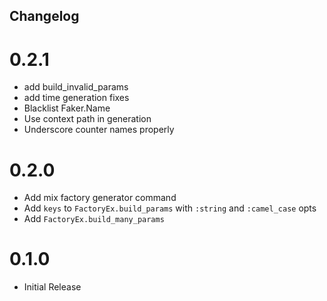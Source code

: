 ## Changelog
# 0.2.1
- add build_invalid_params
- add time generation fixes
- Blacklist Faker.Name
- Use context path in generation
- Underscore counter names properly

# 0.2.0
- Add mix factory generator command
- Add `keys` to `FactoryEx.build_params` with `:string` and `:camel_case` opts
- Add `FactoryEx.build_many_params`

# 0.1.0
- Initial Release
